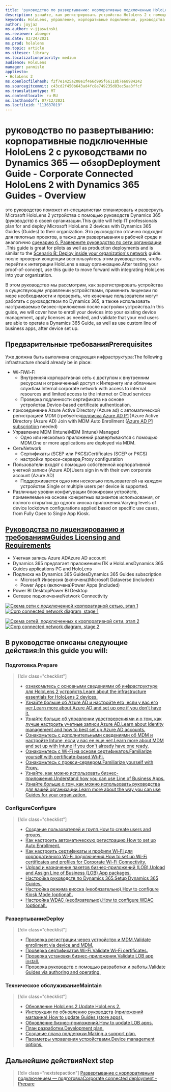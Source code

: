 ```yaml
---
title: 'руководство по развертыванию: корпоративные подключенные HoloLens 2 с руководствами по Dynamics 365 — обзор'
description: узнайте, как регистрировать устройства HoloLens 2 с помощью руководств Dynamics 365 по корпоративной сети.
keywords: HoloLens, управление, корпоративные подключения, руководства по Dynamics 365, AAD, Azure AD, MDM, управление мобильными устройствами
author: joyjaz
ms.author: v-jjaswinski
ms.reviewer: aboeger
ms.date: 03/24/2021
ms.prod: hololens
ms.topic: article
ms.sitesec: library
ms.localizationpriority: medium
audience: HoloLens
manager: yannisle
appliesto:
- HoloLens 2
ms.openlocfilehash: f2f7e1425a208e1f466d995f66118b7e68984242
ms.sourcegitcommit: c43cd2f450b643ad4fc8e749235d03ec5aa3ffcf
ms.translationtype: MT
ms.contentlocale: ru-RU
ms.lasthandoff: 07/12/2021
ms.locfileid: "113637019"
---
```

# <a name="deployment-guide---corporate-connected-hololens-2-with-dynamics-365-guides---overview"></a><span data-ttu-id="70b77-104">руководство по развертыванию: корпоративные подключенные HoloLens 2 с руководствами по Dynamics 365 — обзор</span><span class="sxs-lookup"><span data-stu-id="70b77-104">Deployment Guide - Corporate Connected HoloLens 2 with Dynamics 365 Guides - Overview</span></span>

<span data-ttu-id="70b77-105">это руководство поможет ит-специалистам спланировать и развернуть Microsoft HoloLens 2 устройства с помощью руководств Dynamics 365 (руководств) в своей организации.</span><span class="sxs-lookup"><span data-stu-id="70b77-105">This guide will help IT professionals plan for and deploy Microsoft HoloLens 2 devices with Dynamics 365 Guides (Guides) to their organization.</span></span> <span data-ttu-id="70b77-106">Это руководство отлично подходит для пилотных проектов, а также для развертывания в рабочей среде и аналогично [сценарию б. Разверните руководство по сети организации](/hololens/common-scenarios#scenario-b-deploy-inside-your-organizations-network) .</span><span class="sxs-lookup"><span data-stu-id="70b77-106">This guide is great for pilots as well as production deployments and is similar to the [Scenario B: Deploy inside your organization's network](/hololens/common-scenarios#scenario-b-deploy-inside-your-organizations-network) guide.</span></span> <span data-ttu-id="70b77-107">после проверки концепции воспользуйтесь этим руководством, чтобы перейти к интеграции HoloLens в вашу организацию.</span><span class="sxs-lookup"><span data-stu-id="70b77-107">After testing your proof-of-concept, use this guide to move forward with integrating HoloLens into your organization.</span></span>

<span data-ttu-id="70b77-108">В этом руководство мы рассмотрим, как зарегистрировать устройства в существующем управлении устройствами, применить лицензии по мере необходимости и проверить, что конечные пользователи могут работать с руководством по Dynamics 365, а также использовать настраиваемые бизнес-приложения после настройки устройства.</span><span class="sxs-lookup"><span data-stu-id="70b77-108">In this guide, we will cover how to enroll your devices into your existing device management, apply licenses as needed, and validate that your end users are able to operate a Dynamics 365 Guide, as well as use custom line of business apps, after device set up.</span></span> 

## <a name="prerequisites"></a><span data-ttu-id="70b77-109">Предварительные требования</span><span class="sxs-lookup"><span data-stu-id="70b77-109">Prerequisites</span></span>

<span data-ttu-id="70b77-110">Уже должна быть выполнена следующая инфраструктура:</span><span class="sxs-lookup"><span data-stu-id="70b77-110">The following infrastructure should already be in place:</span></span>
- <span data-ttu-id="70b77-111">Wi-Fi</span><span class="sxs-lookup"><span data-stu-id="70b77-111">Wi-Fi</span></span>
    - <span data-ttu-id="70b77-112">Внутренняя корпоративная сеть с доступом к внутренним ресурсам и ограниченный доступ к Интернету или облачным службам.</span><span class="sxs-lookup"><span data-stu-id="70b77-112">Internal corporate network with access to internal resources and limited access to the internet or Cloud services</span></span>
    - <span data-ttu-id="70b77-113">Проверка подлинности сертификата на основе устройства.</span><span class="sxs-lookup"><span data-stu-id="70b77-113">Device-based certificate authentication.</span></span>
- <span data-ttu-id="70b77-114">присоединение Azure Active Directory (Azure ad) с автоматической регистрацией MDM (требуется[подписка Azure AD P1](/azure/active-directory/fundamentals/active-directory-whatis) )</span><span class="sxs-lookup"><span data-stu-id="70b77-114">Azure Active Directory (Azure AD) Join with MDM Auto Enrollment ([Azure AD P1 subscription](/azure/active-directory/fundamentals/active-directory-whatis) needed)</span></span>
- <span data-ttu-id="70b77-115">Управление MDM (Intune)</span><span class="sxs-lookup"><span data-stu-id="70b77-115">MDM (Intune) Managed</span></span>
    - <span data-ttu-id="70b77-116">Одно или несколько приложений развертываются с помощью MDM.</span><span class="sxs-lookup"><span data-stu-id="70b77-116">One or more applications are deployed via MDM.</span></span>
- <span data-ttu-id="70b77-117">Сеть</span><span class="sxs-lookup"><span data-stu-id="70b77-117">Network</span></span> 
    - <span data-ttu-id="70b77-118">Сертификаты (SCEP или PKCS)</span><span class="sxs-lookup"><span data-stu-id="70b77-118">Certificates (SCEP or PKCS)</span></span>
    - <span data-ttu-id="70b77-119">настройки прокси-сервера;</span><span class="sxs-lookup"><span data-stu-id="70b77-119">Proxy configuration</span></span>
- <span data-ttu-id="70b77-120">Пользователи входят с помощью собственной корпоративной учетной записи (Azure AD)</span><span class="sxs-lookup"><span data-stu-id="70b77-120">Users sign in with their own corporate account (Azure AD)</span></span>
    - <span data-ttu-id="70b77-121">Поддерживается одно или несколько пользователей на каждом устройстве.</span><span class="sxs-lookup"><span data-stu-id="70b77-121">Single or multiple users per device is supported.</span></span>
- <span data-ttu-id="70b77-122">Различные уровни конфигурации блокировки устройств, применяемые на основе конкретных вариантов использования, от полного открытия до одного киоска приложения.</span><span class="sxs-lookup"><span data-stu-id="70b77-122">Varying levels of device lockdown configurations applied based on specific use cases, from Fully Open to Single App Kiosk.</span></span>

## <a name="guides-licensing-and-requirements"></a>[<span data-ttu-id="70b77-123">Руководства по лицензированию и требованиям</span><span class="sxs-lookup"><span data-stu-id="70b77-123">Guides Licensing and Requirements</span></span>](/dynamics365/mixed-reality/guides/requirements#licensing-and-product-requirements)

- <span data-ttu-id="70b77-124">Учетная запись Azure AD</span><span class="sxs-lookup"><span data-stu-id="70b77-124">Azure AD account</span></span>
- <span data-ttu-id="70b77-125">Dynamics 365 предлагает приложениям ПК и HoloLens</span><span class="sxs-lookup"><span data-stu-id="70b77-125">Dynamics 365 Guides applications PC and HoloLens</span></span>
- <span data-ttu-id="70b77-126">Подписка на Dynamics 365 Guides</span><span class="sxs-lookup"><span data-stu-id="70b77-126">Dynamics 365 Guides subscription</span></span>
    - <span data-ttu-id="70b77-127">Microsoft Инверсия (включена)</span><span class="sxs-lookup"><span data-stu-id="70b77-127">Microsoft Dataverse (included)</span></span>
    - <span data-ttu-id="70b77-128">Power Apps (включена)</span><span class="sxs-lookup"><span data-stu-id="70b77-128">Power Apps (included)</span></span>
- <span data-ttu-id="70b77-129">Power BI Desktop</span><span class="sxs-lookup"><span data-stu-id="70b77-129">Power BI Desktop</span></span>
- <span data-ttu-id="70b77-130">Сетевое подключение</span><span class="sxs-lookup"><span data-stu-id="70b77-130">Network Connectivity</span></span>

<span data-ttu-id="70b77-131">[![Схема сети с подключенной корпоративной сетью, этап 1 ](./images/deployment-guides-revised-scenario-b-01-1.png)](./images/deployment-guides-revised-scenario-b-01-1.png#lightbox)</span><span class="sxs-lookup"><span data-stu-id="70b77-131">[ ![Corp connected network diagram, stage 1](./images/deployment-guides-revised-scenario-b-01-1.png) ](./images/deployment-guides-revised-scenario-b-01-1.png#lightbox)</span></span>

<span data-ttu-id="70b77-132">[![Схема сетей, подключенных к корпоративной сети, этап 2 ](./images/deployment-guides-revised-scenario-b-02-1.png)](./images/deployment-guides-revised-scenario-b-02-1.png#lightbox)</span><span class="sxs-lookup"><span data-stu-id="70b77-132">[ ![Corp connected network diagram, stage 2](./images/deployment-guides-revised-scenario-b-02-1.png) ](./images/deployment-guides-revised-scenario-b-02-1.png#lightbox)</span></span>

## <a name="in-this-guide-you-will"></a><span data-ttu-id="70b77-133">В руководстве описаны следующие действия:</span><span class="sxs-lookup"><span data-stu-id="70b77-133">In this guide you will:</span></span>
### <a name="prepare"></a><span data-ttu-id="70b77-134">Подготовка.</span><span class="sxs-lookup"><span data-stu-id="70b77-134">Prepare</span></span>
> [!div class="checklist"]
>- [<span data-ttu-id="70b77-135">ознакомьтесь с основными сведениями об инфраструктуре для HoloLens 2 устройств.</span><span class="sxs-lookup"><span data-stu-id="70b77-135">Learn about the infrastructure essentials for HoloLens 2 devices.</span></span>](hololens2-corp-connected-prepare.md#infrastructure-essentials)
>- [<span data-ttu-id="70b77-136">Узнайте больше об Azure AD и настройте его, если у вас его нет.</span><span class="sxs-lookup"><span data-stu-id="70b77-136">Learn more about Azure AD and set up one if you don't have it.</span></span>](hololens2-corp-connected-prepare.md#azure-active-directory)
>- [<span data-ttu-id="70b77-137">Узнайте больше об управлении удостоверениями и о том, как лучше настроить учетные записи Azure AD.</span><span class="sxs-lookup"><span data-stu-id="70b77-137">Learn about Identity management and how to best set up Azure AD accounts.</span></span>](hololens2-corp-connected-prepare.md#identity-management)
>- [<span data-ttu-id="70b77-138">Ознакомьтесь с дополнительными сведениями об MDM и настройте Intune, если у вас ее еще нет.</span><span class="sxs-lookup"><span data-stu-id="70b77-138">Learn more about MDM and set up with Intune if you don't already have one ready.</span></span>](hololens2-corp-connected-prepare.md#mobile-device-management)
>- [<span data-ttu-id="70b77-139">Ознакомьтесь с Wi-Fi на основе сертификатов.</span><span class="sxs-lookup"><span data-stu-id="70b77-139">Familiarize yourself with certificate-based Wi-Fi.</span></span>](hololens2-corp-connected-prepare.md#certificates)
>- [<span data-ttu-id="70b77-140">Ознакомьтесь с прокси-сервером.</span><span class="sxs-lookup"><span data-stu-id="70b77-140">Familiarize yourself with Proxy.</span></span>](hololens2-corp-connected-prepare.md#proxy)
>- [<span data-ttu-id="70b77-141">Узнайте, как можно использовать бизнес-приложения.</span><span class="sxs-lookup"><span data-stu-id="70b77-141">Understand how you can use Line of Business Apps.</span></span>](hololens2-corp-connected-prepare.md#line-of-business-apps)
>- [<span data-ttu-id="70b77-142">Узнайте больше о том, как можно использовать руководства для вашей организации.</span><span class="sxs-lookup"><span data-stu-id="70b77-142">Learn more about the way you can use Guides for your organization.</span></span>](hololens2-corp-connected-prepare.md#guides-playbook)
### <a name="configure"></a><span data-ttu-id="70b77-143">Configure</span><span class="sxs-lookup"><span data-stu-id="70b77-143">Configure</span></span>
> [!div class="checklist"]
>- [<span data-ttu-id="70b77-144">Создание пользователей и групп.</span><span class="sxs-lookup"><span data-stu-id="70b77-144">How to create users and groups.</span></span>](hololens2-corp-connected-configure.md#azure-users-and-groups)
>- [<span data-ttu-id="70b77-145">Как настроить автоматическую регистрацию.</span><span class="sxs-lookup"><span data-stu-id="70b77-145">How to set up Auto Enrollment.</span></span>](hololens2-corp-connected-configure.md#auto-enrollment-on-hololens-2)
>- [<span data-ttu-id="70b77-146">Как настроить сертификаты и профили Wi-Fi для корпоративного Wi-Fi подключения.</span><span class="sxs-lookup"><span data-stu-id="70b77-146">How to set up Wi-Fi certificates and profiles for Corporate Wi-Fi Connectivity.</span></span>](hololens2-corp-connected-configure.md#corporate-wi-fi-connectivity)
>- [<span data-ttu-id="70b77-147">Upload и назначение пакетов бизнес-приложений (LOB).</span><span class="sxs-lookup"><span data-stu-id="70b77-147">Upload and Assign Line of Business (LOB) App packages.</span></span>](hololens2-corp-connected-configure.md#app-deployment)
>- [<span data-ttu-id="70b77-148">Настройка руководств по Dynamics 365.</span><span class="sxs-lookup"><span data-stu-id="70b77-148">Setup Dynamics 365 Guides.</span></span>](hololens2-corp-connected-configure.md#setup-guides-application-licenses-dataverse-and-authoring)
>- [<span data-ttu-id="70b77-149">Настройка режима киоска (необязательно).</span><span class="sxs-lookup"><span data-stu-id="70b77-149">How to configure Kiosk Mode (optional).</span></span>](hololens2-corp-connected-configure.md#optional-kiosk-mode)
>- [<span data-ttu-id="70b77-150">Настройка WDAC (необязательно).</span><span class="sxs-lookup"><span data-stu-id="70b77-150">How to configure WDAC (optional).</span></span>](hololens2-corp-connected-configure.md#optional-wdac)
### <a name="deploy"></a><span data-ttu-id="70b77-151">Развертывание</span><span class="sxs-lookup"><span data-stu-id="70b77-151">Deploy</span></span>
> [!div class="checklist"]
>-  [<span data-ttu-id="70b77-152">Проверка регистрации через устройство и MDM.</span><span class="sxs-lookup"><span data-stu-id="70b77-152">Validate enrollment via device and MDM.</span></span>](hololens2-corp-connected-deploy.md#enrollment-validation)
>-  [<span data-ttu-id="70b77-153">Проверка сертификатов Wi-Fi.</span><span class="sxs-lookup"><span data-stu-id="70b77-153">Validate Wi-Fi certificates.</span></span>](hololens2-corp-connected-deploy.md#wi-fi-certificate-validation)
>-  [<span data-ttu-id="70b77-154">Проверка установки бизнес-приложения.</span><span class="sxs-lookup"><span data-stu-id="70b77-154">Validate LOB app install.</span></span>](hololens2-corp-connected-deploy.md#validate-lob-app-install)
>-  [<span data-ttu-id="70b77-155">Проверка руководств с помощью разработки и работы.</span><span class="sxs-lookup"><span data-stu-id="70b77-155">Validate Guides via authoring and operating.</span></span>](hololens2-corp-connected-deploy.md#validate-dynamics-365-guides)
### <a name="maintain"></a><span data-ttu-id="70b77-156">Техническое обслуживание</span><span class="sxs-lookup"><span data-stu-id="70b77-156">Maintain</span></span>
> [!div class="checklist"]
>- [<span data-ttu-id="70b77-157">Обновление HoloLens 2.</span><span class="sxs-lookup"><span data-stu-id="70b77-157">Update HoloLens 2.</span></span>](hololens2-corp-connected-maintain.md#update-hololens)
>- [<span data-ttu-id="70b77-158">Инструкции по обновлению руководств (приложений магазина).</span><span class="sxs-lookup"><span data-stu-id="70b77-158">How to update Guides (store apps).</span></span>](hololens2-corp-connected-maintain.md#how-to-update-dynamics-365-guides-and-other-store-apps)
>- [<span data-ttu-id="70b77-159">Обновление бизнес-приложений.</span><span class="sxs-lookup"><span data-stu-id="70b77-159">How to update LOB apps.</span></span>](hololens2-corp-connected-maintain.md#how-to-update-lob-apps) 
>- [<span data-ttu-id="70b77-160">План разработки.</span><span class="sxs-lookup"><span data-stu-id="70b77-160">Development plan.</span></span>](hololens2-corp-connected-maintain.md#development-plan) 
>- [<span data-ttu-id="70b77-161">Создание плана поддержки.</span><span class="sxs-lookup"><span data-stu-id="70b77-161">Making a support plan.</span></span>](hololens2-corp-connected-maintain.md#support-plan)
>- [<span data-ttu-id="70b77-162">Параметры управления устройствами.</span><span class="sxs-lookup"><span data-stu-id="70b77-162">Device management options.</span></span>](hololens2-corp-connected-maintain.md#device-management)

## <a name="next-step"></a><span data-ttu-id="70b77-163">Дальнейшие действия</span><span class="sxs-lookup"><span data-stu-id="70b77-163">Next step</span></span> 
> [!div class="nextstepaction"]
> [<span data-ttu-id="70b77-164">Развертывание с корпоративным подключением — подготовка</span><span class="sxs-lookup"><span data-stu-id="70b77-164">Corporate connected deployment - Prepare</span></span>](hololens2-corp-connected-prepare.md)
